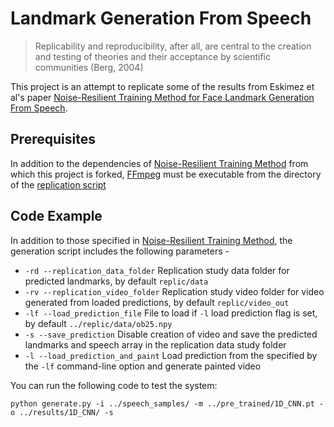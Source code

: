 # Landmark Generation From Speech

> Replicability and reproducibility, after all, are central to the creation and testing of theories and their acceptance by scientific communities (Berg, 2004)

This project is an attempt to replicate some of the results from Eskimez et al's paper [Noise-Resilient Training Method for Face Landmark Generation From Speech](https://ieeexplore.ieee.org/document/8871109).

## Prerequisites

In addition to the dependencies of [Noise-Resilient Training Method](https://github.com/eeskimez/noise_resilient_3dtface) from which this project is forked, [FFmpeg](https://www.ffmpeg.org/) must be executable from the directory of the [replication script](https://github.com/shanemcandrewai/Speech-to-Facial-Landmarks/blob/master/code/replication.py)

## Code Example



In addition to those specified in [Noise-Resilient Training Method](https://github.com/eeskimez/noise_resilient_3dtface), the generation script includes the following parameters -

* `-rd --replication_data_folder` Replication study data folder for predicted landmarks, by default `replic/data`
* `-rv --replication_video_folder` Replication study video folder for video generated from loaded predictions, by default `replic/video_out`
* `-lf --load_prediction_file` File to load if `-l` load prediction flag is set, by default `../replic/data/ob25.npy`
* `-s --save_prediction` Disable creation of video and save the predicted landmarks and speech array in the replication data study folder
* `-l --load_prediction_and_paint` Load prediction from the specified by the `-lf` command-line option and generate painted video

You can run the following code to test the system:

```
python generate.py -i ../speech_samples/ -m ../pre_trained/1D_CNN.pt -o ../results/1D_CNN/ -s
```

